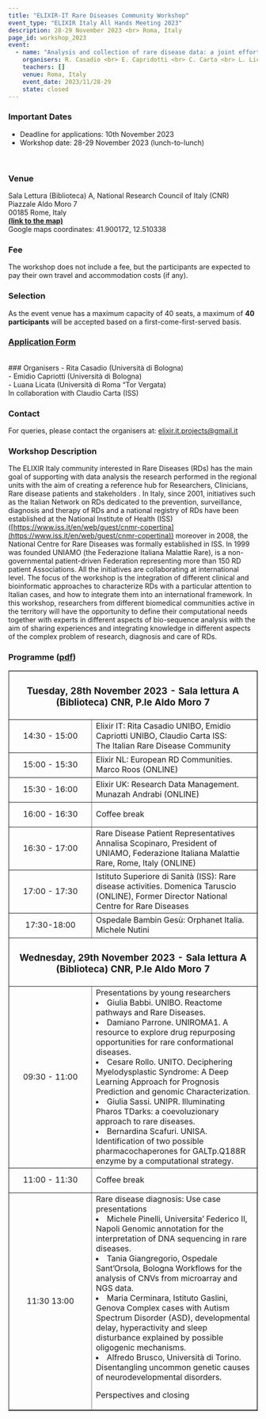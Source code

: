 ```yaml
---
title: "ELIXIR-IT Rare Diseases Community Workshop"
event_type: "ELIXIR Italy All Hands Meeting 2023"
description: 28-29 November 2023 <br> Roma, Italy
page_id: workshop_2023
event:
  - name: "Analysis and collection of rare disease data: a joint effort of biomedical and bioinformatics research communities."
    organisers: R. Casadio <br> E. Capridotti <br> C. Carta <br> L. Licata
    teachers: []
    venue: Roma, Italy
    event_date: 2023/11/28-29
    state: closed
---
```


### Important Dates
- Deadline for applications: 10th November 2023
- Workshop date: 28-29 November 2023 (lunch-to-lunch) 
<br>

### Venue
Sala Lettura (Biblioteca) A, National Research Council of Italy (CNR) <br>
Piazzale Aldo Moro 7 <br>
00185 Rome, Italy <br>
[**(link to the map)**](https://maps.app.goo.gl/MeuNCHyW3W7NKnP86) <br>
Google maps coordinates: 41.900172, 12.510338
<br>

### Fee
The workshop does not include a fee, but the participants are expected to pay their own 
travel and accommodation costs (if any).
<br>

### Selection
As the event venue has a maximum capacity of 40 seats, a maximum of **40 participants** will be accepted based on a first-come-first-served basis. 
<br>
### [Application Form](https://forms.gle/T6zkvhMEtHVvgyKA9)
<br>
### Organisers
- Rita Casadio (Università di Bologna) <br>
- Emidio Capriotti (Università di Bologna) <br>
- Luana Licata (Università di Roma “Tor Vergata)
<br>
In collaboration with Claudio Carta (ISS) <br>

### Contact 
For queries, please contact the organisers at: [elixir.it.projects@gmail.it](mailto:elixir.it.projects@gmail.it)
<br>

### Workshop Description 
The ELIXIR Italy community interested in Rare Diseases (RDs) has the main goal of supporting with data analysis the research performed in the regional units with the aim of creating a reference hub for Researchers, Clinicians, Rare disease patients and stakeholders . In Italy, since 2001, initiatives such as the Italian Network on RDs dedicated to the prevention, surveillance, diagnosis and therapy of RDs and a national registry of RDs have been established at the National Institute of Health (ISS) ([https://www.iss.it/en/web/guest/cnmr-copertina](https://www.iss.it/en/web/guest/cnmr-copertina)) moreover in 2008, the National Centre for Rare Diseases was formally established in  ISS. In 1999 was founded UNIAMO (the Federazione Italiana Malattie Rare), is a non-governmental patient-driven Federation representing more than 150  RD patient Associations. All the initiatives are collaborating at international level. The focus of the workshop is the integration of different clinical and bioinformatic approaches to characterize RDs with a particular attention to Italian cases, and how to integrate them into an international framework. In this workshop, researchers from different biomedical communities active in the territory will have the opportunity to define their computational needs together with experts in different aspects of bio-sequence analysis with the aim of sharing experiences and integrating knowledge in different aspects of the complex problem of research, diagnosis and care of RDs.
<br>



### Programme (<a href="https://elixir-iib-training.github.io/website/miscellaneous/programma_finale_workshop_RD-AHM_ELIXIR-IT.pdf" target="_black">pdf</a>)


<table border="1" width="700">
  <tr>
    <td colspan="4" align="center"><h3>Tuesday, 28th November 2023 - Sala lettura A (Biblioteca) CNR, P.le Aldo Moro 7</h3></td>
  </tr>
  <tr>
    <td height="50" width="100" align=center>14:30 - 15:00</td>
    <td height="50" >Elixir IT: Rita Casadio UNIBO, Emidio Capriotti UNIBO, Claudio Carta ISS:<br>
The Italian Rare Disease Community</td>
    
  </tr>
  <tr>
    <td height="50" width="150" align=center>15:00 - 15:30</td>
    <td height="50" >Elixir NL: European RD Communities. Marco Roos (ONLINE)</td>
   </tr>
     <tr>
    <td height="50" width="150" align=center>15:30 - 16:00</td>
    <td height="50" >Elixir UK: Research Data Management. Munazah Andrabi (ONLINE)</td>
   </tr>
  <tr>
   <td height="50" width="150" align=center>16:00 - 16:30</td>
    <td colspan="3" height="50">Coffee break</td>
     </tr>

  <tr>
    <td height="50" width="150" align=center>16:30 - 17:00</td>
    <td height="50" >Rare Disease Patient Representatives<br>
Annalisa Scopinaro, President of UNIAMO, Federazione Italiana Malattie Rare, Rome, Italy (ONLINE)</td>
    </tr>
      <tr>
    <td height="50" width="150" align=center>17:00 - 17:30</td>
    <td height="50" >Istituto Superiore di Sanità (ISS): Rare disease activities. Domenica Taruscio (ONLINE), Former Director National Centre for Rare Diseases</td>
    </tr>
  <tr>
    <td height="50" width="150" align=center>17:30-18:00</td>
    <td height="50">Ospedale Bambin Gesù: Orphanet Italia. Michele Nutini</td>
    </tr>
  <tr>
   <td colspan="4" align=center><h3>Wednesday, 29th November 2023 -  Sala lettura A (Biblioteca) CNR, P.le Aldo Moro 7</h3></td>
  </tr>
  <tr>
   <td height="50" width="150" align=center>09:30 - 11:00</td>
   <td height="50">Presentations by young researchers<br>
     <li>Giulia Babbi. UNIBO. Reactome pathways and Rare Diseases.</li>
  <li>Damiano Parrone. UNIROMA1. A resource to explore drug repurposing opportunities for rare conformational diseases.</li>
  <li>Cesare Rollo. UNITO. Deciphering Myelodysplastic Syndrome: A Deep Learning Approach for Prognosis Prediction and genomic Characterization.</li>
  <li>Giulia Sassi. UNIPR. Illuminating Pharos TDarks: a coevoluzionary approach to rare diseases.</li>
  <li>Bernardina Scafuri. UNISA. Identification of two possible pharmacochaperones for GALTp.Q188R enzyme by a computational strategy.</li>


</td>
  </tr>

   <tr>
    <td height="50" width="150" align=center>11:00 - 11:30</td>
    <td colspan="3" height="50" > Coffee break</td>
   </tr>
  <tr>
    <td height="50" width="150" align=center>11:30 13:00</td>
    <td height="50" >Rare disease diagnosis: Use case presentations 

  <li>Michele Pinelli, Universita’ Federico II, Napoli
Genomic annotation for the interpretation of DNA sequencing in rare diseases.</li>
  <li>Tania Giangregorio, Ospedale Sant’Orsola, Bologna
Workflows for the analysis of CNVs from microarray and NGS data.</li>
  <li>Maria Cerminara, Istituto Gaslini, Genova
Complex cases with Autism Spectrum Disorder (ASD), developmental delay, hyperactivity and sleep disturbance explained by possible oligogenic mechanisms.</li>
  <li>Alfredo Brusco, Università di Torino.
Disentangling uncommon genetic causes of neurodevelopmental disorders.</li>

Perspectives and closing

</td>

  </tr>
</table>
